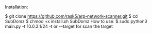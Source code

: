 Installation:

$ git clone https://github.com/rask5/arp-network-scanner.git
$ cd SubDomz 
$ chmod +x install.sh SubDomz
How to use:
$ sudo python3 main.py -t 10.0.2.1/24
-t or --target for scan the target
